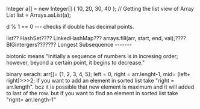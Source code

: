  Integer a[] = new Integer[] { 10, 20, 30, 40 };
 // Getting the list view of Array
List<Integer> list = Arrays.asList(a);


d % 1 == 0    --- checks if double has decimal points.
  

list??
HashSet????
LinkedHashMap???
arrays.fill(arr, start, end, val);????
BIGintergers???????
Longest Subsequence -------



biotonic means "Initially a sequence of numbers is in incresing order; however, beyond a certain point, it begins to decrease."



binary serach:
  arr[]= {1, 2, 3, 4, 5};
  left = 0, right = arr.lenght-1, mid= (left+ right)>>>2;
    if you want to add an element in sorted list take "right = arr.length". bcz it is possible that new element is maximum and it will added to last of the row.
    but if you want to find an element in sorted list take "right= arr.length-1"